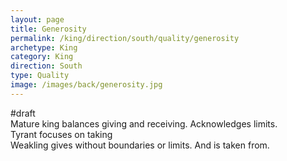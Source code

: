 ```yaml
---
layout: page
title: Generosity
permalink: /king/direction/south/quality/generosity
archetype: King
category: King
direction: South
type: Quality
image: /images/back/generosity.jpg
---
```

#draft   
Mature king balances giving and receiving. Acknowledges limits.   
Tyrant focuses on taking  
Weakling gives without boundaries or limits. And is taken from. 
